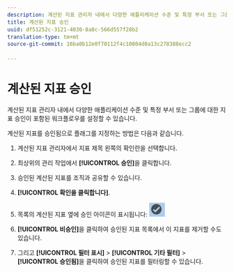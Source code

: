```yaml
---
description: 계산된 지표 관리자 내에서 다양한 애플리케이션 수준 및 특정 부서 또는 그룹에 대한 지표 승인이 포함된 워크플로우를 설정할 수 있습니다.
title: 계산된 지표 승인
uuid: df51252c-3121-4030-8a8c-566d557f28b2
translation-type: tm+mt
source-git-commit: 16ba0b12e0f70112f4c10804d0a13c278388ecc2

---
```



# 계산된 지표 승인

계산된 지표 관리자 내에서 다양한 애플리케이션 수준 및 특정 부서 또는 그룹에 대한 지표 승인이 포함된 워크플로우를 설정할 수 있습니다.

계산된 지표를 승인됨으로 플래그를 지정하는 방법은 다음과 같습니다.

1. 계산된 지표 관리자에서 지표 제목 왼쪽의 확인란을 선택합니다.
1. 최상위의 관리 작업에서 **[!UICONTROL 승인]**&#x200B;을 클릭합니다.
1. 승인된 계산된 지표를 조직과 공유할 수 있습니다.
1. **[!UICONTROL 확인을 클릭합니다]**.
1. 목록의 계산된 지표 옆에 승인 아이콘이 표시됩니다:  ![](assets/cm_approve_icon.png)

1. **[!UICONTROL 비승인]**&#x200B;을 클릭하여 승인된 지표 목록에서 이 지표를 제거할 수도 있습니다.
1. 그리고 **[!UICONTROL 필터 표시]** > **[!UICONTROL 기타 필터]** > **[!UICONTROL 승인됨]**&#x200B;을 클릭하여 승인된 지표를 필터링할 수 있습니다.

